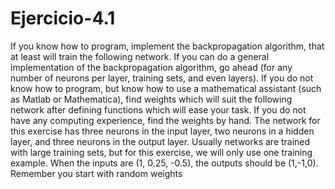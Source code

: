 # Ejercicio-4.1
If you know how to program, implement the backpropagation algorithm, that at least will train the following network. If you can do a general implementation of the backpropagation algorithm, go ahead (for any number of neurons per layer, training sets, and even layers).  If you do not know how to program, but know how to use a mathematical assistant (such as Matlab or Mathematica), find weights which will suit the following network after defining functions which will ease your task. If you do not have any computing experience, find the weights by hand. The network for this exercise has three neurons in the input layer, two neurons in a hidden layer, and three neurons in the output layer. Usually networks are trained with large training sets, but for this exercise, we will only use one training example. When the inputs are (1, 0.25, -0.5), the outputs should be (1,-1,0). Remember you start with random weights
